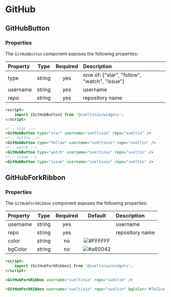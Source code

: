 # GitHub

## GitHubButton

### Properties

The `GitHubButton` component exposes the following properties:

| Property | Type   | Required | Description                                  |
| :------- | :----: | :------: | :------------------------------------------- |
| type     | string |   yes    | onw of: ["star", "follow", "watch", "issue"] |
| username | string |   yes    | username                                     |
| repo     | string |   yes    | repository name                              |

```html
<script>
    import {GitHubButton} from '@sveltinio/widgets';
</script>

<!-- star -->
<GitHubButton type="star" username="sveltinio" repo="sveltin" />
<!-- follow -->
<GitHubButton type="follow" username="sveltinio" repo="sveltin" />
<!-- watch -->
<GitHubButton type="watch" username="sveltinio" repo="sveltin" />
<!-- issue -->
<GitHubButton type="issue" username="sveltinio" repo="sveltin" />

```

## GitHubForkRibbon

### Properties

The `GitHubForkRibbon` component exposes the following properties:

| Property | Type   | Required | Default                                                      | Description     |
| :------- | :----: | :------: | :----------------------------------------------------------: | :-------------- |
| username | string |    yes   |                                                              | username        |
| repo     | string |    yes   |                                                              | repository name |
| color    | string |    no    | ![#FFFFFF](https://via.placeholder.com/15/FFFFFF/FFFFFF.png) |                 |
| bgColor  | string |    no    | ![#a60042](https://via.placeholder.com/15/a60042/a60042.png) |                 |

```html
<script>
    import {GitHubForkRibbon} from '@sveltinio/widgets';
</script>

<GitHubForkRibbon username="sveltinio" repo="sveltin" />

<GitHubForkRibbon username="sveltinio" repo="sveltin" bgColor="#7e22ce" />
```
